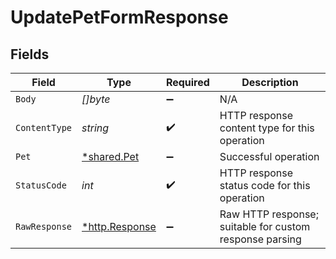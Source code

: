 # UpdatePetFormResponse


## Fields

| Field                                                   | Type                                                    | Required                                                | Description                                             |
| ------------------------------------------------------- | ------------------------------------------------------- | ------------------------------------------------------- | ------------------------------------------------------- |
| `Body`                                                  | *[]byte*                                                | :heavy_minus_sign:                                      | N/A                                                     |
| `ContentType`                                           | *string*                                                | :heavy_check_mark:                                      | HTTP response content type for this operation           |
| `Pet`                                                   | [*shared.Pet](../../../pkg/models/shared/pet.md)        | :heavy_minus_sign:                                      | Successful operation                                    |
| `StatusCode`                                            | *int*                                                   | :heavy_check_mark:                                      | HTTP response status code for this operation            |
| `RawResponse`                                           | [*http.Response](https://pkg.go.dev/net/http#Response)  | :heavy_minus_sign:                                      | Raw HTTP response; suitable for custom response parsing |